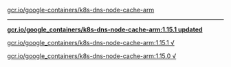 [gcr.io/google-containers/k8s-dns-node-cache-arm](https://hub.docker.com/r/sqeven/k8s-dns-node-cache-arm/tags/) 

----
**[gcr.io/google_containers/k8s-dns-node-cache-arm:1.15.1 updated](https://hub.docker.com/r/sqeven/k8s-dns-node-cache-arm/tags/)**

[gcr.io/google_containers/k8s-dns-node-cache-arm:1.15.1 √](https://hub.docker.com/r/sqeven/k8s-dns-node-cache-arm/tags/)

[gcr.io/google_containers/k8s-dns-node-cache-arm:1.15.0 √](https://hub.docker.com/r/sqeven/k8s-dns-node-cache-arm/tags/)


